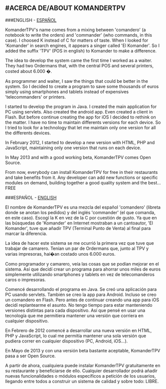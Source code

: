 #ACERCA DE/ABOUT KOMANDERTPV
--------

###ENGLISH - [ESPAÑOL](#espaol----english)

KomanderTPV's name comes from a mixing between 'comandero' (a notebook to write the orders) and 'commander' (who commands, in this case). I choosed K instead of C for matters of taste. When I looked for 'Komander' in search engines, it appears a singer called 'El Komander'. So I added the suffix 'TPV' (POS in english) to Komander to make a difference.

The idea to develop the system came the first time I worked as a waiter. They had two Ordermans that, with the central POS and several printers, costed about 6.000 �.

As programmer and waiter, I saw the things that could be better in the system. So I decided to create a program to save some thousands of euros simply using smartphones and tablets instead of expensives 'telecommanders' or printers.

I started to develop the program in Java. I created the main application for PC using servlets. Also created the android app. Even created a client in Flash. But before continue creating the app for iOS I decided to rethink on the matter. I have no time to maintain differents versions for each device. So I tried to look for a technology that let me maintain only one version for all the differents devices.

In February 2012, I started to develop a new version with HTML, PHP and JavaScript, maintaining only one version that runs on each device.

In May 2013 and with a good working beta, KomanderTPV comes Open Source.

From now, everybody can install KomanderTPV for free in their restaurants and take benefits from it. Any developer can add new functions or specific modules on demand, building together a good quality system and the best... FREE

###ESPAÑOL -  [ENGLISH](#english---espaol)

El nombre de KomanderTPV es una mezcla del español 'comandero' (libreta donde se anotan los pedidos) y del inglés   'commander' (el que comanda, en este caso). Escogí la K en vez de la C por cuestión de gusto. Ya que en las  búsquedas de 'Komander' en Internet mostraban a un cantoautor, 'El Komander', tuve que añadir TPV (Terminal Punto de  Venta) al final para marcar la diferencia.

La idea de hacer este sistema se me ocurrió la primera vez que tuve que trabajar de camarero. Tenían un par de Ordermans que, junto al TPV   y varias impresoras, haí�an costado unos 6.000 euros. 

Como programador y camarero, veía las cosas que se podían mejorar en el sistema. Así que decidí crear un programa  para ahorrar unos miles de euros simplemente utilizando smartphones y tablets en vez de telecomanderos caros o impresoras.  

Comencé desarrollando el programa en Java. Se creó una aplicación para PC usando servlets. También se creo la app  para Android. Incluso se creo un comandero en Flash. Pero antes de continuar creando una app para iOS decidí  replantearme el asunto. No tengo tiempo para estar manteniendo versiones distintas para cada dispositivo. Así que  pensé en usar una tecnología que me permitiera mantener una versión que corriera en cualquier dispositivo. 

En Febrero de 2012 comencé a desarrollar una nueva versión en HTML, PHP y JavaScript, lo cual me permitía  mantener una sola versión que pudiera correr en cualquier dispositivo (PC, Android, iOS...).

En Mayo de 2013 y con una versión beta bastante aceptable, KomanderTPV pasa a ser Open Source.

A partir de ahora, cualquiera puede instalar KomanderTPV gratuitamente en su restaurante y beneficiarse de ello.  Cualquier desarrollador podrá añadir nuevas funcionalidades o módulos específicos a petición de los usuarios,  llegando entre todos a construir un sistema de calidad y sobre todo: LIBRE.


